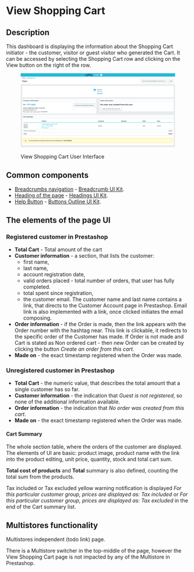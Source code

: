# View Shopping Cart

## Description

This dashboard is displaying the information about the Shopping Cart initiator - the customer, visitor or guest visitor who generated the Cart. It can be accessed by selecting the Shopping Cart row and clicking on the View button on the right of the row.

<figure><img src="../../../../../.gitbook/assets/image (1) (4) (1) (1).png" alt="View Shoppinc Cart UI"><figcaption><p>View Shopping Cart User Interface</p></figcaption></figure>

## Common components <a href="#common-components" id="common-components"></a>

* [Breadcrumbs navigation](broken-reference) - [Breadcrumb UI Kit](https://build.prestashop.com/prestashop-ui-kit/?path=/story/breadcrumb--breadcrumb).
* [Heading of the page](broken-reference) - [Headings UI Kit](https://build.prestashop.com/prestashop-ui-kit/?path=/story/headings--headings).
* [Help Button](broken-reference) - [Buttons Outline UI Kit](https://build.prestashop.com/prestashop-ui-kit/?path=/story/buttons--outline).

## The elements of the page UI

### Registered customer in Prestashop

* **Total Cart** - Total amount of the cart
* **Customer information** - a section, that lists the customer:
  * first name,
  * last name,
  * account registration date,
  * valid orders placed - total number of orders, that user has fully completed.
  * total spent since registration,
  * the customer email. The customer name and last name contains a link, that directs to the Customer Account page in Prestashop. Email link is also implemented with a link, once clicked initiates the email composing.
* **Order information** - if the Order is made, then the link appears with the Order number with the hashtag near. This link is clickable, it redirects to the specific order of the Customer has made. If Order is not made and Cart is stated as Non ordered cart - then new Order can be created by clicking the button _Create an order from this cart_.
* **Made on** - the exact timestamp registered when the Order was made.

### Unregistered customer in Prestashop

* **Total Cart** - the numeric value, that describes the total amount that a single customer has so far.
* **Customer information** - the indication that _Guest is not registered_, so none of the additional information available.
* **Order information** - the indication that _No order was created from this cart_.
* **Made on** - the exact timestamp registered when the Order was made.

#### Cart Summary

The whole section table, where the orders of the customer are displayed. The elements of UI are basic: product image, product name with the link into the product editing, unit price, quantity, stock and total cart sum.

**Total cost of products** and **Total** summary is also defined, counting the total sum from the products.

Tax included or Tax excluded yellow warning notification is displayed _For this particular customer group, prices are displayed as: Tax included_ or _For this particular customer group, prices are displayed as: Tax excluded_ in the end of the Cart summary list.

## Multistores functionality

Multistores independent (todo link) page.

There is a Multistore switcher in the top-middle of the page, however the View Shopping Cart page is not impacted by any of the Multistore in Prestashop.
